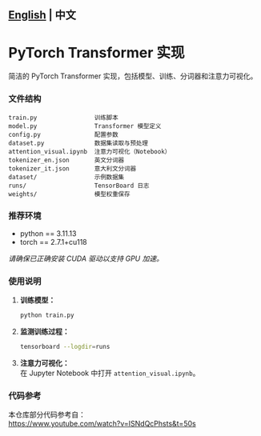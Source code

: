 ## [English](README.md) | 中文

# PyTorch Transformer 实现

简洁的 PyTorch Transformer 实现，包括模型、训练、分词器和注意力可视化。

### 文件结构

```
train.py                训练脚本
model.py                Transformer 模型定义
config.py               配置参数
dataset.py              数据集读取与预处理
attention_visual.ipynb  注意力可视化（Notebook）
tokenizer_en.json       英文分词器
tokenizer_it.json       意大利文分词器
dataset/                示例数据集
runs/                   TensorBoard 日志
weights/                模型权重保存
```

### 推荐环境

- python == 3.11.13  
- torch == 2.7.1+cu118

*请确保已正确安装 CUDA 驱动以支持 GPU 加速。*

### 使用说明

1. **训练模型：**  
   ```bash
   python train.py
   ```
2. **监测训练过程：**  
   ```bash
   tensorboard --logdir=runs
   ```
3. **注意力可视化：**  
   在 Jupyter Notebook 中打开 `attention_visual.ipynb`。

### 代码参考

本仓库部分代码参考自：  
https://www.youtube.com/watch?v=ISNdQcPhsts&t=50s

